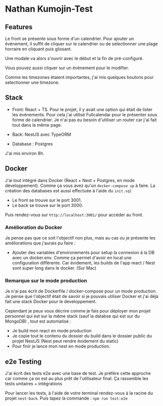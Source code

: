 # Nathan Kumojin-Test

## Features ##

Le front se présente sous forme d'un calendrier. Pour ajouter un évènement, il suffit de cliquer
sur le calendrier ou de selectionner une plage horraire en cliquant puis glissant.

Une modale va alors s'ouvrir avec le début et la fin de pré-configuré. 

Vous pouvez aussi cliquer sur un événement pour le modifier.

Comme les timezones étaient importantes, j'ai mis quelques boutons pour selectionner une timezone.



## Stack ##
- Front: React + TS. Pour le projet, il y avait une option qui était de lister les événements. Pour
  cela j'ai utilisé Fullcalendar pour le présenter sous forme de calendrier. Je n'ai pas eu besoin d'utiliser un router car 
j'ai fait tout dans la même page.


- Back: NestJS avec TypeORM


- Database : Postgres

J'ai mis environ 8h.


## Docker ## 

J'ai tout intégré dans Docker (React + Nest + Postgres, en mode développement). Comme ça vous avez qu'un `docker-compose up` à faire.
La création des databases est aussi effectuée à l'aide du `init.sql`

- Le front se trouve sur le port 3001.
- Le back se trouve sur le port 3000.

Puis rendez-vous sur `http://localhost:3001/` pour accéder au front.

### Amélioration du Docker ###
Je pense pas que ce soit l'objectif non plus, mais au cas ou je présente les améliorations que j'aurais pu faire : 
- Ajouter des variables d'environements pour setup la connexion à la DB avec un docker.env. Comme ça permet
d'avoir en local une configuration différente. Car évidement, les builds de l'app react / Nest sont super long dans le docker. (Sur Mac)

### Remarque sur le mode production ### 
Je n'ai pas écrit de Dockerfile / docker-compose pour un mode production. Je pense que l'objectif était de savoir si je pouvais 
utiliser Docker et j'ai déjà fait une stack Docker pour le developpement.

Cependant je peux vous décrire comme je fais pour déployer mon projet personnel qui est sur la même stack (sauf la databse qui est sur du MongoDB)
, tout est automatisé :

- Je build mon react en mode production
- Je copie tout le contenu du dossier du build dans le dossier public du projet NestJS (Nest peut rendre évidement du static)
- Pour finir je lance mon nest en mode production.

## e2e Testing ## 
J'ai écrit des tests e2e avec une base de test. Je préfère cette approche car comme ça on est au plus prêt de l'utilisateur final. 
Ça rassemble les tests unitaires + intégrations

Pour lancer les tests, à l'aide de votre terminal rendez-vous à la racine du projet `nest-back`. Puis tapez la commande :
`npm run test:e2e`

